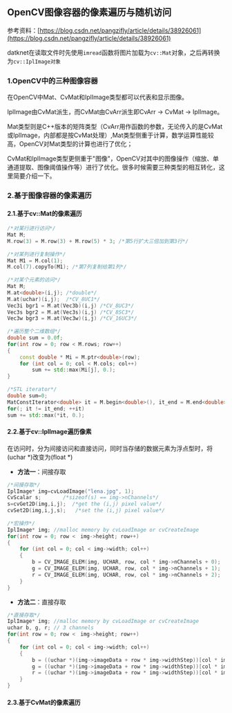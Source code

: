 ## OpenCV图像容器的像素遍历与随机访问

参考资料：[https://blog.csdn.net/pangzifly/article/details/38926061](https://blog.csdn.net/pangzifly/article/details/38926061)

datknet在读取文件时先使用`imread`函数将图片加载为`cv::Mat`对象，之后再转换为`cv::IplImage对象`

### 1.OpenCV中的三种图像容器

在OpenCV中Mat、CvMat和IplImage类型都可以代表和显示图像。

IplImage由CvMat派生，而CvMat由CvArr派生即CvArr -> CvMat -> IplImage。

Mat类型则是C++版本的矩阵类型（CvArr用作函数的参数，无论传入的是CvMat或IplImage，内部都是按CvMat处理）,Mat类型侧重于计算，数学运算性能较高，OpenCV对Mat类型的计算也进行了优化；

CvMat和IplImage类型更侧重于"图像"，OpenCV对其中的图像操作（缩放、单通道提取、图像阈值操作等）进行了优化。很多时候需要三种类型的相互转化，这里简要介绍一下。

### 2.基于图像容器的像素遍历

#### 2.1.基于cv::Mat的像素遍历

```cpp
/*对某行进行访问*/
Mat M;
M.row(3) = M.row(3) + M.row(5) * 3; /*第5行扩大三倍加到第3行*/
 
/*对某列进行复制操作*/
Mat M1 = M.col(1);
M.col(7).copyTo(M1); /*第7列复制给第1列*/
 
/*对某个元素的访问*/
Mat M;
M.at<double>(i,j); /*double*/
M.at(uchar)(i,j);  /*CV_8UC1*/
Vec3i bgr1 = M.at(Vec3b)(i,j) /*CV_8UC3*/
Vec3s bgr2 = M.at(Vec3s)(i,j) /*CV_8SC3*/
Vec3w bgr3 = M.at(Vec3w)(i,j) /*CV_16UC3*/
 
/*遍历整个二维数组*/
double sum = 0.0f;
for(int row = 0; row < M.rows; row++)
{    
    const double * Mi = M.ptr<double>(row); 
    for (int col = 0; col < M.cols; col++)      
        sum += std::max(Mi[j], 0.);
}
 
/*STL iterator*/
double sum=0;
MatConstIterator<double> it = M.begin<double>(), it_end = M.end<double>();
for(; it != it_end; ++it)    
sum += std::max(*it, 0.);

```

#### 2.2.基于cv::IplImage遍历像素

在访问时，分为间接访问和直接访问，同时当存储的数据元素为浮点型时，将(uchar \*)改变为(float \*)

- **方法一**：间接存取

```cpp
/*间接存取*/
IplImage* img=cvLoadImage("lena.jpg", 1);
CvScalar s;       /*sizeof(s) == img->nChannels*/
s=cvGet2D(img,i,j);  /*get the (i,j) pixel value*/
cvSet2D(img,i,j,s);   /*set the (i,j) pixel value*/
 
/*宏操作*/
IplImage* img; //malloc memory by cvLoadImage or cvCreateImage
for(int row = 0; row <　img->height; row++)
{
    for (int col = 0; col < img->width; col++)
    {
        b = CV_IMAGE_ELEM(img, UCHAR, row, col * img->nChannels + 0); 
        g = CV_IMAGE_ELEM(img, UCHAR, row, col * img->nChannels + 1); 
        r = CV_IMAGE_ELEM(img, UCHAR, row, col * img->nChannels + 2);
    }
}
```

- **方法二**：直接存取

```cpp 
/*直接存取*/
IplImage* img; //malloc memory by cvLoadImage or cvCreateImage
uchar b, g, r; // 3 channels
for(int row = 0; row <　img->height; row++)
{
    for (int col = 0; col < img->width; col++)
    {
        b = ((uchar *)(img->imageData + row * img->widthStep))[col * img->nChannels + 0]; 
        g = ((uchar *)(img->imageData + row * img->widthStep))[col * img->nChannels + 1]; 
        r = ((uchar *)(img->imageData + row * img->widthStep))[col * img->nChannels + 2];
    }
}
```

#### 2.3.基于CvMat的像素遍历


